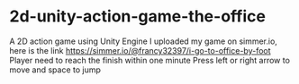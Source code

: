# 2d-unity-action-game-the-office
A 2D action game using Unity Engine
I uploaded my game on simmer.io, here is the link
https://simmer.io/@francy32397/i-go-to-office-by-foot
Player need to reach the finish within one minute
Press left or right arrow to move and space to jump
